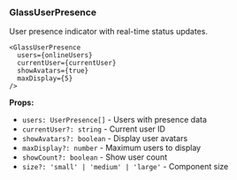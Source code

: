 ### GlassUserPresence

User presence indicator with real-time status updates.

```tsx
<GlassUserPresence
  users={onlineUsers}
  currentUser={currentUser}
  showAvatars={true}
  maxDisplay={5}
/>
```

**Props:**
- `users: UserPresence[]` - Users with presence data
- `currentUser?: string` - Current user ID
- `showAvatars?: boolean` - Display user avatars
- `maxDisplay?: number` - Maximum users to display
- `showCount?: boolean` - Show user count
- `size?: 'small' | 'medium' | 'large'` - Component size
